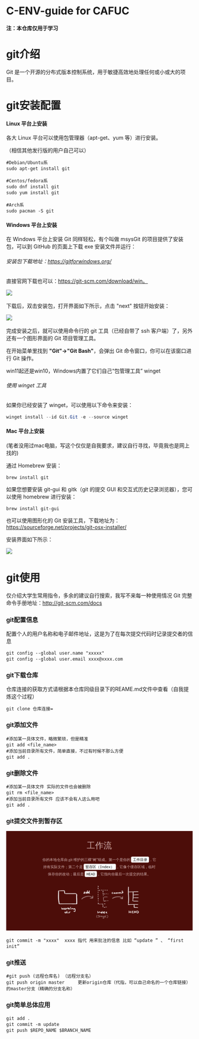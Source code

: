 # C-ENV-guide for CAFUC

**注：本仓库仅用于学习**


# git介绍
Git 是一个开源的分布式版本控制系统，用于敏捷高效地处理任何或小或大的项目。


# git安装配置

#### Linux 平台上安装
各大 Linux 平台可以使用包管理器（apt-get、yum 等）进行安装。

（相信其他发行版的用户自己可以）

```shell
#Debian/Ubuntu系
sudo apt-get install git 

#Centos/fedora系
sudo dnf install git 
sudo yum install git

#Arch系
sudo pacman -S git
```


#### Windows 平台上安装

在 Windows 平台上安装 Git 同样轻松，有个叫做 msysGit 的项目提供了安装包，可以到 GitHub 的页面上下载 exe 安装文件并运行：
###### 安装包下载地址：https://gitforwindows.org/
直接官网下载也可以：https://git-scm.com/download/win。

![](https://www.runoob.com/wp-content/uploads/2015/02/git-win.png)

下载后，双击安装包，打开界面如下所示，点击 "next" 按钮开始安装：

![](https://www.runoob.com/wp-content/uploads/2015/02/20140127131250906)

完成安装之后，就可以使用命令行的 git 工具（已经自带了 ssh 客户端）了，另外还有一个图形界面的 Git 项目管理工具。

在开始菜单里找到 **"Git"->"Git Bash"**，会弹出 Git 命令窗口，你可以在该窗口进行 Git 操作。



win11起还是win10，Windows内置了它们自己“包管理工具” winget

######  使用 winget 工具

如果你已经安装了 winget，可以使用以下命令来安装：

```powershell
winget install --id Git.Git -e --source winget
```

#### Mac 平台上安装  

 (笔者没用过mac电脑，写这个仅仅是自我要求，建议自行寻找，毕竟我也是网上找的)

通过 Homebrew 安装：
```shell
brew install git
```

如果您想要安装 git-gui 和 gitk（git 的提交 GUI 和交互式历史记录浏览器），您可以使用 homebrew 进行安装：
```shell
brew install git-gui
```
也可以使用图形化的 Git 安装工具，下载地址为：https://sourceforge.net/projects/git-osx-installer/

安装界面如下所示：

![](https://www.runoob.com/wp-content/uploads/2015/02/18333fig0107-tn.png)



# git使用

仅介绍大学生常用指令，多余的建议自行搜索，我写不来每一种使用情况
Git 完整命令手册地址：http://git-scm.com/docs

### git配置信息

配置个人的用户名称和电子邮件地址，这是为了在每次提交代码时记录提交者的信息

```shell
git config --global user.name "xxxxx"
git config --global user.email xxxx@xxxx.com
```

### git下载仓库

仓库连接的获取方式请根据本仓库同级目录下的REAME.md文件中查看（自我提炼这个过程）

```shell
git clone 仓库连接=
```

### git添加文件

```shell
#添加某一具体文件，略微繁琐，但是精准
git add <file_name> 
#添加当前目录所有文件，简单直接，不过有时候不那么方便
git add . 
```

### git删除文件
```shell
#添加某一具体文件 实际的文件也会被删除
git rm <file_name> 
#添加当前目录所有文件 应该不会有人这么用吧
git add . 
```

### git提交文件到暂存区
![](img/git_分区.png)
```shell
git commit -m "xxxx"  xxxx 指代 用来批注的信息 比如 “update ” 、 “first init”
```

### git推送

```shell
#git push (远程仓库名) （远程分支名） 
git push origin master     更新origin仓库（代指，可以自己命名的一个仓库链接）的master分支（精确的分支名称）
```

### git简单总体应用
```shell
git add .
git commit -m update
git push $REPO_NAME $BRANCH_NAME
```
